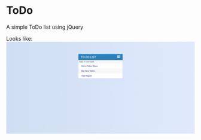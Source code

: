 # ToDo

A simple ToDo list using jQuery

Looks like:
![Image of To Do](https://github.com/laiamanda/ToDo/blob/main/Asset/todo-image.PNG)

